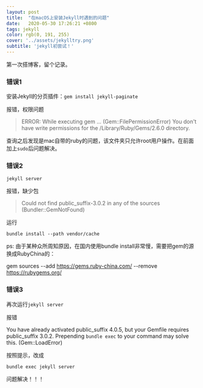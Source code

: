 ```yaml
---
layout: post
title:  "在macOS上安装Jekyll时遇到的问题"
date:   2020-05-30 17:26:21 +0800
tags: jekyll
color: rgb(0, 191, 255)
cover: '../assets/jekylltry.png'
subtitle: 'jekyll初尝试！'
---
```


第一次搭博客，留个记录。


### 错误1

安装Jekyll的分页插件：`gem install jekyll-paginate`

报错，权限问题

>ERROR:  While executing gem ... (Gem::FilePermissionError) You don't have write permissions for the /Library/Ruby/Gems/2.6.0 directory.

查询之后发现是mac自带的ruby的问题，该文件夹只允许root用户操作。在前面加上`sudo`后问题解决。

### 错误2

`jekyll server`

报错，缺少包

>Could not find public_suffix-3.0.2 in any of the sources (Bundler::GemNotFound)

运行

`bundle install --path vendor/cache`

ps: 由于某种众所周知原因，在国内使用bundle install非常慢，需要把gem的源换成RubyChina的：

gem sources --add https://gems.ruby-china.com/ --remove https://rubygems.org/

### 错误3

再次运行`jekyll server`

报错

You have already activated public_suffix 4.0.5, but your Gemfile requires public_suffix 3.0.2. Prepending `bundle exec` to your command may solve this. (Gem::LoadError)

按照提示，改成

`bundle exec jekyll server`

问题解决！！！